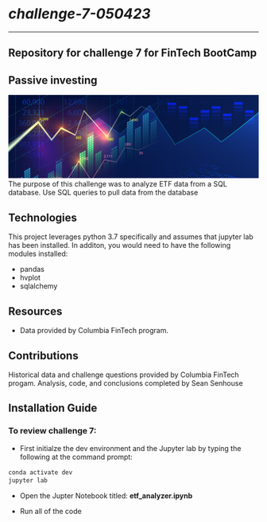 # *challenge-7-050423*
---
**Repository for challenge 7 for FinTech BootCamp**
---
## Passive investing

![Image used from original FinTech challenge files](/Starter_Code/images/7-4-challenge-image.png)
The purpose of this challenge was to analyze ETF data from a SQL database. Use SQL queries to pull data from the database

## Technologies

This project leverages python 3.7 specifically and assumes that jupyter lab has been installed. In additon, you would need to have the following modules installed:
* pandas
* hvplot
* sqlalchemy

## Resources
* Data provided by Columbia FinTech program.

## Contributions 

Historical data and challenge questions provided by Columbia FinTech progam.
Analysis, code, and conclusions completed by Sean Senhouse

## Installation Guide
### To review challenge 7:

* First initialze the dev environment and the Jupyter lab by typing the following at the command prompt:  

```python
conda activate dev
jupyter lab
```
* Open the Jupter Notebook titled: **etf_analyzer.ipynb** 

* Run all of the code

